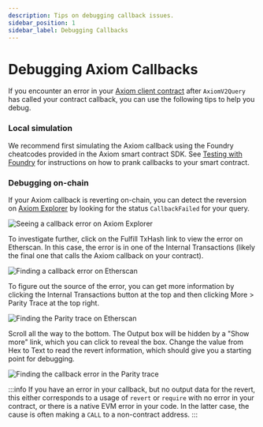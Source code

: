 ```yaml
---
description: Tips on debugging callback issues.
sidebar_position: 1
sidebar_label: Debugging Callbacks
---
```


# Debugging Axiom Callbacks

If you encounter an error in your [Axiom client contract](/docs/axiom-developer-flow/smart-contract-integration) after `AxiomV2Query` has called your contract callback, you can use the following tips to help you debug.

### Local simulation

We recommend first simulating the Axiom callback using the Foundry cheatcodes provided in the Axiom smart contract SDK. See [Testing with Foundry](/docs/axiom-developer-flow/foundry-tests) for instructions on how to prank callbacks to your smart contract.

### Debugging on-chain

If your Axiom callback is reverting on-chain, you can detect the reversion on [Axiom Explorer](https://explorer.axiom.xyz/v2) by looking for the status `CallbackFailed` for your query.

![Seeing a callback error on Axiom Explorer](@site/static/img/axiom_explorer_query.png)

To investigate further, click on the Fulfill TxHash link to view the error on Etherscan. In this case, the error is in one of the Internal Transactions (likely the final one that calls the Axiom callback on your contract).

![Finding a callback error on Etherscan](@site/static/img/etherscan_callback_error.png)

To figure out the source of the error, you can get more information by clicking the Internal Transactions button at the top and then clicking More > Parity Trace at the top right.

![Finding the Parity trace on Etherscan](@site/static/img/etherscan_click_parity_trace.png)

Scroll all the way to the bottom. The Output box will be hidden by a "Show more" link, which you can click to reveal the box. Change the value from Hex to Text to read the revert information, which should give you a starting point for debugging.

![Finding the callback error in the Parity trace](@site/static/img/etherscan_parity_trace.png)

:::info
If you have an error in your callback, but no output data for the revert, this either corresponds to a usage of `revert` or `require` with no error in your contract, or there is a native EVM error in your code. In the latter case, the cause is often making a `CALL` to a non-contract address.
:::
